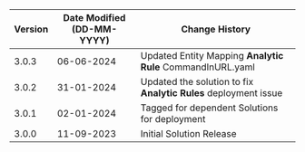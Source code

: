 | **Version** | **Date Modified (DD-MM-YYYY)** | **Change History**                            |
|-------------|--------------------------------|-----------------------------------------------|
| 3.0.3       | 06-06-2024                     | Updated Entity Mapping **Analytic Rule** CommandInURL.yaml 	                       |
| 3.0.2       | 31-01-2024                     | Updated the solution to fix **Analytic Rules** deployment issue     |
| 3.0.1       | 02-01-2024                     | Tagged for dependent Solutions for deployment |
| 3.0.0       | 11-09-2023                     | Initial Solution Release                      |
